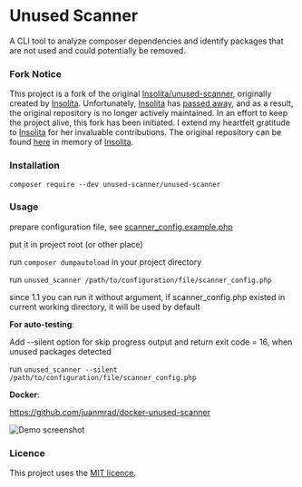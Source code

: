 # Unused Scanner

A CLI tool to analyze composer dependencies and identify packages that are not used and could potentially be removed.

### Fork Notice

This project is a fork of the original [Insolita/unused-scanner](https://github.com/Insolita/unused-scanner), originally created by [Insolita](https://github.com/Insolita). Unfortunately, [Insolita](https://github.com/Insolita) has [passed away](https://github.com/Insolita/unused-scanner/pull/41#issuecomment-1755521642), and as a result, the original repository is no longer actively maintained. In an effort to keep the project alive, this fork has been initiated. I extend my heartfelt gratitude to [Insolita](https://github.com/Insolita) for her invaluable contributions. The original repository can be found [here](https://github.com/Insolita/unused-scanner) in memory of [Insolita](https://github.com/Insolita).

### Installation

`composer require --dev unused-scanner/unused-scanner`

### Usage

prepare configuration file, see [scanner_config.example.php](scanner_config.example.php)

put it in project root (or other place)

run `composer dumpautoload` in your project directory

run `unused_scanner /path/to/configuration/file/scanner_config.php`

since 1.1 you can run it without  argument, if scanner_config.php existed in current working directory, it will be used
by default

**For auto-testing**:

Add --silent option for skip progress output and return exit code = 16, when unused packages detected

run `unused_scanner --silent /path/to/configuration/file/scanner_config.php`

**Docker**:

https://github.com/juanmrad/docker-unused-scanner

![Demo screenshot](unused.png)

### Licence

This project uses the [MIT licence](https://choosealicense.com/licenses/mit/).
